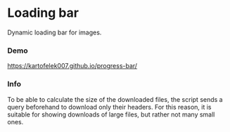 # Loading bar
Dynamic loading bar for images.

### Demo
https://kartofelek007.github.io/progress-bar/

### Info
To be able to calculate the size of the downloaded files, the script sends a query beforehand to download only their headers. For this reason, it is suitable for showing downloads of large files, but rather not many small ones.